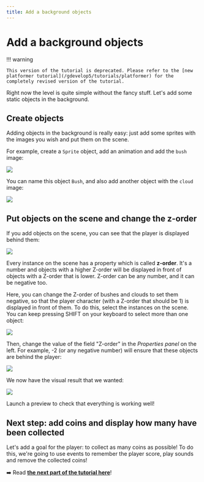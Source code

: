 ```yaml
---
title: Add a background objects
---
```

# Add a background objects

!!! warning

    This version of the tutorial is deprecated. Please refer to the [new platformer tutorial](/gdevelop5/tutorials/platformer) for the completely revised version of the tutorial.

Right now the level is quite simple without the fancy stuff. Let's add some static objects in the background.

## Create objects

Adding objects in the background is really easy: just add some sprites with the images you wish and put them on the scene.

For example, create a `Sprite` object, add an animation and add the `bush` image:

![](/gdevelop5/tutorials/platform-game/screen_shot_2017-09-27_at_22.45.14.png)

You can name this object `Bush`, and also add another object with the `cloud` image:

![](/gdevelop5/tutorials/platform-game/screen_shot_2017-09-27_at_22.46.01.png)

## Put objects on the scene and change the z-order

If you add objects on the scene, you can see that the player is displayed behind them:

![](/gdevelop5/tutorials/platform-game/screen_shot_2017-09-27_at_22.52.10.png)

Every instance on the scene has a property which is called **z-order**. It's a number and objects with a higher Z-order will be displayed in front of objects with a Z-order that is lower. Z-order can be any number, and it can be negative too.

Here, you can change the Z-order of bushes and clouds to set them negative, so that the player character (with a Z-order that should be 1) is displayed in front of them. To do this, select the instances on the scene. You can keep pressing SHIFT on your keyboard to select more than one object:

![](/gdevelop5/tutorials/platform-game/screen_shot_2017-09-27_at_22.59.47.png)

Then, change the value of the field "Z-order" in the *Properties panel* on the left. For example, -2 (or any negative number) will ensure that these objects are behind the player:

![](/gdevelop5/tutorials/platform-game/screen_shot_2017-09-27_at_23.00.40.png)

We now have the visual result that we wanted:

![](/gdevelop5/tutorials/platform-game/screen_shot_2017-09-27_at_23.01.44.png)

Launch a preview to check that everything is working well!

## Next step: add coins and display how many have been collected

Let's add a goal for the player: to collect as many coins as possible! To do this, we're going to use events to remember the player score, play sounds and remove the collected coins!

➡️ Read **[the next part of the tutorial here](/gdevelop5/tutorials/platform-game/5-add-coins-and-number-of-collected-coins)**!